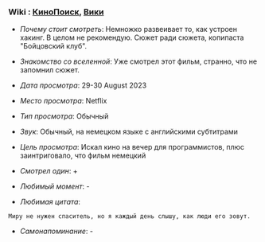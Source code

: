 ### Wiki : [КиноПоиск](https://www.kinopoisk.ru/film/779602/), [Вики](https://ru.wikipedia.org/wiki/%D0%9A%D1%82%D0%BE_%D1%8F)

* *Почему стоит смотреть*: Немножко развеивает то, как устроен хакинг. В целом не рекомендую. Сюжет ради сюжета, копипаста "Бойцовский клуб". 

* *Знакомство со вселенной*: Уже смотрел этот фильм, странно, что не запомнил сюжет.
* *Дата просмотра*: 29-30 August 2023
* *Место просмотра*: Netflix
* *Тип просмотра*: Обычный
* *Звук*: Обычный, на немецком языке с английскими субтитрами
* *Цель просмотра*: Искал кино на вечер для программистов, плюс заинтриговало, что фильм немецкий
* *Смотрел один*: +
* *Любимый момент*: -
* *Любимая цитата*:
```
Миру не нужен спаситель, но я каждый день слышу, как люди его зовут.
```

* *Самонапоминание*: -
